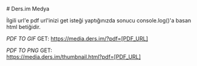 # Ders.im Medya

İlgili url'e pdf url'inizi get isteği yaptığınızda sonucu console.log()'a basan html betiğidir.


*PDF TO GIF*
GET:
  https://media.ders.im/?pdf=[PDF_URL]


*PDF TO PNG*
GET:  
  https://media.ders.im/thumbnail.html?pdf=[PDF_URL]
